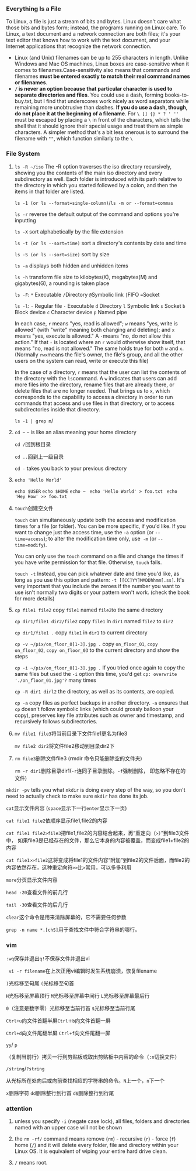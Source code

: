 ### Everything Is a File 

To Linux, a file is just a stream of bits and bytes. Linux doesn't care what those bits and bytes form; instead, the programs running on Linux care. To Linux, a text document and a network connection are both files; it's your text editor that knows how to work with the text document, and your Internet applications that recognize the network connection.

- Linux (and Unix) filenames can be up to 255 characters in length. Unlike Windows and Mac OS machines, Linux boxes are case-sensitive when it comes to filenames.Case-sensitivity also means that commands and filenames **must be entered exactly to match their real command names or filenames**.
- **```/``` is never an option because that particular character is used to separate directories and files**. You could use a dash, forming books-to-buy.txt, but I find that underscores work nicely as word separators while remaining more unobtrusive than dashes. **If you do use a dash, though, do not place it at the beginning of a filename**. For ```\ [] {} * ? ' ''``` must be escaped by placing a ```\``` in front of the characters, which tells the shell that it should ignore their special usage and treat them as simple characters. A simpler method that's a bit less onerous is to surround the filename with ```""```, which function similarly to the ```\```



### File System

1. ```ls -R ~/iso``` The -R option traverses the iso directory recursively, showing you the contents of the main iso directory and every subdirectory as well. Each folder is introduced with its path relative to the directory in which you started followed by a colon, and then the items in that folder are listed.

   `ls -1 (or ls --format=single-column)`/```ls -m or --format=commas```

   ```ls -r``` reverse the default output of the command and options you're inputting

   ```ls -X``` sort alphabetically by the file extension

   ```ls -t (or ls --sort=time)``` sort a directory's contents by date and time

   ```ls -S (or ls --sort=size)``` sort by size

   ```ls -a``` displays both hidden and unhidden items

   ```ls -h``` transform file size to kilobytes(K), megabytes(M) and gigabytes(G), a rounding is taken place

   ```ls -F```: ```*``` Executable ```/```Directory ```@```Symbolic link ```|```FIFO ```=```Socket

   ```ls -l```: ```-```  Regular file ```-```  Executable ```d``` Directory ```l``` Symbolic link ```s``` Socket ```b``` Block device ```c``` Character device ```p``` Named pipe

   In each case, ```r``` means "yes, read is allowed"; ```w``` means "yes, write is allowed" (with "write" meaning both changing and deleting); and ```x``` means "yes, execute is allowed." A ```-```means "no, do not allow this action." If that ```-``` is located where an ```r``` would otherwise show itself, that means "no, read is not allowed." The same holds true for both ```w``` and ```x```. (Normally ```rwx```means the file's owner, the file's group, and all the other users on the system can read, write or execute this file)

   In the case of a directory, ```r``` means that the user can list the contents of the directory with the ```ls```command. A ```w``` indicates that users can add more files into the directory, rename files that are already there, or delete files that are no longer needed. That brings us to ```x```, which corresponds to the capability to access a directory in order to run commands that access and use files in that directory, or to access subdirectories inside that directory.

   `ls -1 | grep m`/

2. ```cd ~``` ```~``` is like an alias meaning your home directory

   ```cd /```回到根目录

   ```cd ..```回到上一级目录

   ```cd -``` takes you back to your previous directory 

3. ```echo 'Hello World'```

   ```echo $USER```
   ```echo $HOME```
   ```echo ~```
   ``` echo 'Hello World' > foo.txt```
   ``` echo 'Hey How' >> foo.txt```

4. ```touch```创建空文件

   ```touch``` can simultaneously update both the access and modification times for a file (or folder). You can be more specific, if you'd like. If you want to change just the access time, use the ```-a``` option (or ```--time=access```); to alter the modification time only, use``` -m``` (or ```--time=modify```).

   You can only use the ```touch``` command on a file and change the times if you have write permission for that file. Otherwise, ```touch``` fails. 

   ```touch -t``` Instead, you can pick whatever date and time you'd like, as long as you use this option and pattern: ```-t [[CC]YY]MMDDhhmm[.ss]```. It's very important that you include the zeroes if the number you want to use isn't normally two digits or your pattern won't work. (check the book for more details)

5. ```cp file1 file2``` copy ```file1``` named ```file2```to the same directory 

   ```cp dir1/file1 dir2/file2``` copy ```file1``` in ```dir1``` named ```file2``` to ```dir2```

   ```cp dir1/file1 .``` copy ```file1``` in ```dir1``` to current directory

   ```cp -v ~/pix/on_floor_0[1-3].jpg .``` copy ```on_floor_01```, ```copy on_floor_02```, ```copy on_floor_03``` to the current directory and show the steps

   ```cp -i ~/pix/on_floor_0[1-3].jpg .``` If you tried once again to copy the same files but used the ```-i``` option this time, you'd get ```cp: overwrite './on_floor_01.jpg'?``` many times

   ```cp -R dir1 dirl2``` the directory, as well as its contents, are copied. 

   ```cp -a``` copy files as perfect backups in another directory. ```-a``` ensures that ```cp``` doesn't follow symbolic links (which could grossly balloon your copy), preserves key file attributes such as owner and timestamp, and recursively follows subdirectories.

6. ```mv file1 file3```将当前目录下文件file1更名为file3

   ```mv file2 dir2```将文件file2移动到目录dir2下

7. ```rm file3```删除文件file3 (rmdir 命令只能删除空的文件夹)

   ```rm -r dir1```删除目录dir1(`-r`连同子目录删除。`-f`强制删除， 即忽略不存在的文件)

```mkdir -pv``` tells you what ```mkdir``` is doing every step of the way, so you don't need to actually check to make sure ```mkdir``` has done its job.

`cat`显示文件内容 (`space`显示下一行`enter`显示下一页)

`cat file1 file2`依顺序显示file1,file2的内容

`cat file1 file2>file3`把file1,file2的内容结合起来，再“重定向（`>`）”到file3文件中， 如果file3是已经存在的文件，那么它本身的内容被覆盖，而变成file1+file2的内容

`cat file1>>file2`这将变成将file1的文件内容“附加”到file2的文件后面，而file2的内容依然存在，这种重定向符`>>`比`>`常用，可以多多利用

`more`分页显示文件内容

`head -20`查看文件的前几行

`tail -30`查看文件的后几行

`clear`这个命令是用来清除屏幕的，它不需要任何参数

`grep -n name *.[chS]`用于查找文件中符合字符串的哪行。

### vim 

`:wq`保存并退出`q!`不保存文件并退出vi

` vi -r filename`在上次正用vi编辑时发生系统崩溃，恢复filename

`)`光标移至句尾 `(`光标移至句首

`H`光标移至屏幕顶行 `M`光标移至屏幕中间行 `L`光标移至屏幕最后行

`0`（注意是数字零）光标移至当前行首 `$`光标移至当前行尾

`Ctrl+u`向文件首翻半屏`Ctrl＋b`向文件首翻一屏

`Ctrl+d`向文件尾翻半屏 `Ctrl+f`向文件尾翻一屏

`yy`/ `p`

（复制当前行）拷贝一行到剪贴板或取出剪贴板中内容的命令（`:n`切换文件）

 `/string`/`?string`

 从光标所在处向后或向前查找相应的字符串的命令。`N`上一个，`n`下一个

`x`删除字符 `dd`删除整行到行首 `d$`删除整行到行尾

### attention

1. unless you specify `-i` (negate case lock), all files, folders and directories named with an upper case will not be shown

2. the `rm -rf/` command means remove (`rm`) - recursive (`r`) - force (`f`) home (`/`) and it will delete every folder, file and directory within your Linux OS. It is equivalent of wiping your entire hard drive clean.

3. `/` means root.